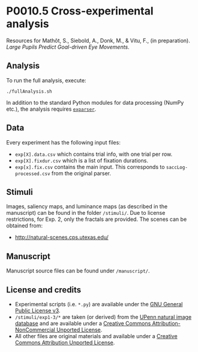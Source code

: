 # P0010.5 Cross-experimental analysis

Resources for Mathôt, S., Siebold, A., Donk, M., & Vitu, F., (in preparation). *Large Pupils Predict Goal-driven Eye Movements*.

## Analysis

To run the full analysis, execute:

	./fullAnalysis.sh
	
In addition to the standard Python modules for data processing (NumPy etc.), the analysis requires [`exparser`](https://github.com/smathot/exparser).

## Data

Every experiment has the following input files:

- `exp[X].data.csv` which contains trial info, with one trial per row.
- `exp[X].fixdur.csv` which is a list of fixation durations.
- `exp[x].fix.csv` contains the main input. This corresponds to `saccLog-processed.csv` from the original parser.

## Stimuli

Images, saliency maps, and luminance maps (as described in the manuscript) can be found in the folder `/stimuli/`. Due to license restrictions, for Exp. 2, only the fractals are provided. The scenes can be obtained from:

- <http://natural-scenes.cps.utexas.edu/>

## Manuscript

Manuscript source files can be found under `/manuscript/`.

## License and credits

- Experimental scripts (i.e. `*.py`) are available under the [GNU General Public License v3](http://www.gnu.org/licenses/gpl.html).
- `/stimuli/exp1-3/*` are taken (or derived) from the [UPenn natural image database](http://tofu.psych.upenn.edu/~upennidb/) and are available under a [Creative Commons Attribution-NonCommercial Unported License](https://creativecommons.org/licenses/by-nc/3.0/).
- All other files are original materials and available under a [Creative Commons Attribution Unported License](https://creativecommons.org/licenses/by/3.0/).
